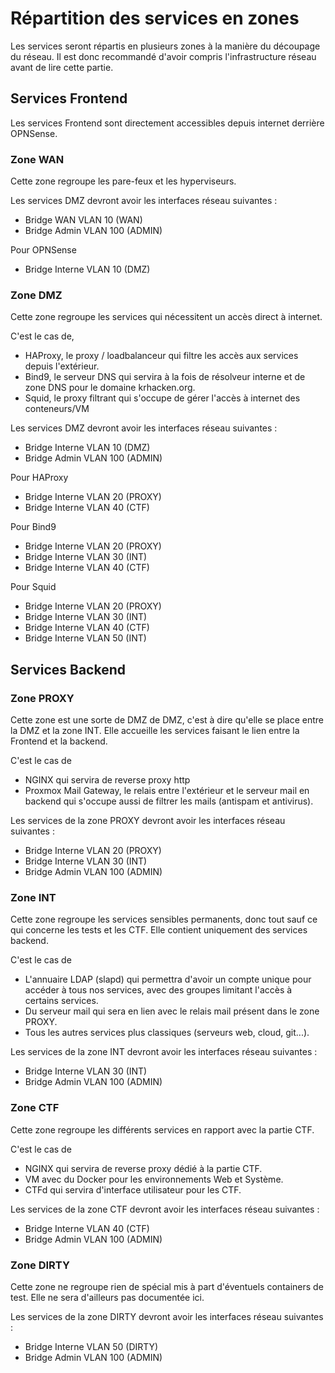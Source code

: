 # Répartition des services en zones

Les services seront répartis en plusieurs zones à la manière du découpage du réseau. Il est donc recommandé d'avoir compris l'infrastructure réseau avant de lire cette partie.


## Services Frontend

Les services Frontend sont directement accessibles depuis internet derrière OPNSense.

### Zone WAN

Cette zone regroupe les pare-feux et les hyperviseurs.

Les services DMZ devront avoir les interfaces réseau suivantes :
- Bridge WAN VLAN 10 (WAN)
- Bridge Admin VLAN 100 (ADMIN)

Pour OPNSense
- Bridge Interne VLAN 10 (DMZ)


### Zone DMZ

Cette zone regroupe les services qui nécessitent un accès direct à internet.

C'est le cas de,
- HAProxy, le proxy / loadbalanceur qui filtre les accès aux services depuis l'extérieur.
- Bind9, le serveur DNS qui servira à la fois de résolveur interne et de zone DNS pour le domaine krhacken.org.
- Squid, le proxy filtrant qui s'occupe de gérer l'accès à internet des conteneurs/VM

Les services DMZ devront avoir les interfaces réseau suivantes :
- Bridge Interne VLAN 10 (DMZ)
- Bridge Admin VLAN 100 (ADMIN)

Pour HAProxy
- Bridge Interne VLAN 20 (PROXY)
- Bridge Interne VLAN 40 (CTF)

Pour Bind9
- Bridge Interne VLAN 20 (PROXY)
- Bridge Interne VLAN 30 (INT)
- Bridge Interne VLAN 40 (CTF)

Pour Squid
- Bridge Interne VLAN 20 (PROXY)
- Bridge Interne VLAN 30 (INT)
- Bridge Interne VLAN 40 (CTF)
- Bridge Interne VLAN 50 (INT)

## Services Backend

### Zone PROXY
Cette zone est une sorte de DMZ de DMZ, c'est à dire qu'elle se place entre la DMZ et la zone INT. Elle accueille les services faisant le lien entre la Frontend et la backend.

C'est le cas de
- NGINX qui servira de reverse proxy http
- Proxmox Mail Gateway, le relais entre l'extérieur et le serveur mail en backend qui s'occupe aussi de filtrer les mails (antispam et antivirus).

Les services de la zone PROXY devront avoir les interfaces réseau suivantes :
- Bridge Interne VLAN 20 (PROXY)
- Bridge Interne VLAN 30 (INT)
- Bridge Admin VLAN 100 (ADMIN)

### Zone INT
Cette zone regroupe les services sensibles permanents, donc tout sauf ce qui concerne les tests et les CTF. Elle contient uniquement des services backend.

C'est le cas de
- L'annuaire LDAP (slapd) qui permettra d'avoir un compte unique pour accéder à tous nos services, avec des groupes limitant l'accès à certains services.
- Du serveur mail qui sera en lien avec le relais mail présent dans le zone PROXY.
- Tous les autres services plus classiques (serveurs web, cloud, git...).

Les services de la zone INT devront avoir les interfaces réseau suivantes :
- Bridge Interne VLAN 30 (INT)
- Bridge Admin VLAN 100 (ADMIN)

### Zone CTF
Cette zone regroupe les différents services en rapport avec la partie CTF.

C'est le cas de
- NGINX qui servira de reverse proxy dédié à la partie CTF.
- VM avec du Docker pour les environnements Web et Système.
- CTFd qui servira d'interface utilisateur pour les CTF.

Les services de la zone CTF devront avoir les interfaces réseau suivantes :
- Bridge Interne VLAN 40 (CTF)
- Bridge Admin VLAN 100 (ADMIN)

### Zone DIRTY

Cette zone ne regroupe rien de spécial mis à part d'éventuels containers de test. Elle ne sera d'ailleurs pas documentée ici.

Les services de la zone DIRTY devront avoir les interfaces réseau suivantes :
- Bridge Interne VLAN 50 (DIRTY)
- Bridge Admin VLAN 100 (ADMIN)
